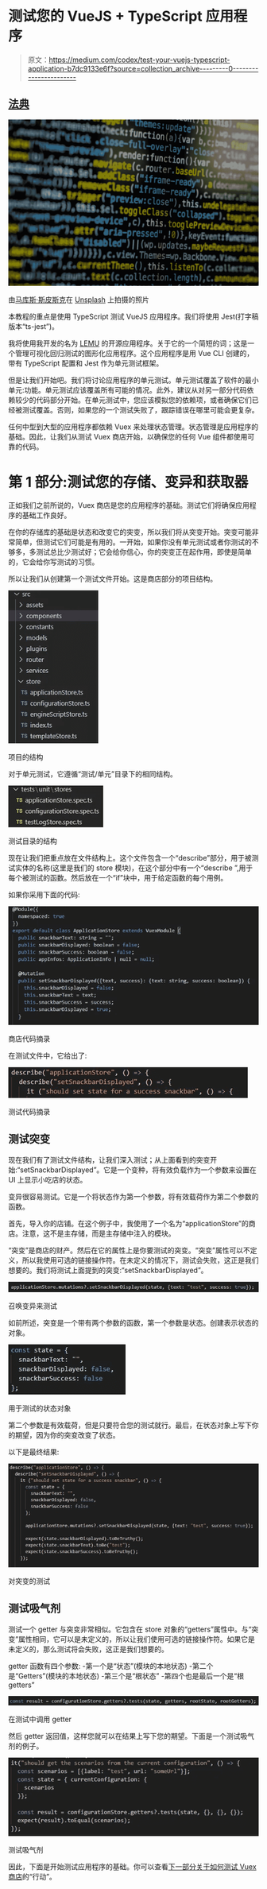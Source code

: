 # 测试您的 VueJS + TypeScript 应用程序

> 原文：<https://medium.com/codex/test-your-vuejs-typescript-application-b7dc9133e6f?source=collection_archive---------0----------------------->

## [法典](http://medium.com/codex)

![](img/48199864a089445960b132cc274b5b39.png)

由[马库斯·斯皮斯克](https://unsplash.com/@markusspiske?utm_source=medium&utm_medium=referral)在 [Unsplash](https://unsplash.com?utm_source=medium&utm_medium=referral) 上拍摄的照片

本教程的重点是使用 TypeScript 测试 VueJS 应用程序。我们将使用 Jest(打字稿版本“ts-jest”)。

我将使用我开发的名为 [LEMU](https://github.com/Vince-F/lemu) 的开源应用程序。关于它的一个简短的词；这是一个管理可视化回归测试的图形化应用程序。这个应用程序是用 Vue CLI 创建的，带有 TypeScript 配置和 Jest 作为单元测试框架。

但是让我们开始吧。我们将讨论应用程序的单元测试。单元测试覆盖了软件的最小单元:功能。单元测试应该覆盖所有可能的情况。此外，建议从对另一部分代码依赖较少的代码部分开始。在单元测试中，您应该模拟您的依赖项，或者确保它们已经被测试覆盖。否则，如果您的一个测试失败了，跟踪错误在哪里可能会更复杂。

任何中型到大型的应用程序都依赖 Vuex 来处理状态管理。状态管理是应用程序的基础。因此，让我们从测试 Vuex 商店开始，以确保您的任何 Vue 组件都使用可靠的代码。

# 第 1 部分:测试您的存储、变异和获取器

正如我们之前所说的，Vuex 商店是您的应用程序的基础。测试它们将确保应用程序的基础工作良好。

在你的存储库的基础是状态和改变它的突变，所以我们将从突变开始。突变可能非常简单，但测试它们可能是有用的。一开始，如果你没有单元测试或者你测试的不够多，多测试总比少测试好；它会给你信心，你的突变正在起作用，即使是简单的，它会给你写测试的习惯。

所以让我们从创建第一个测试文件开始。这是商店部分的项目结构。

![](img/0245349564ac9186fa01f026941cae61.png)

项目的结构

对于单元测试，它遵循“测试/单元”目录下的相同结构。

![](img/a16aef38db4b93c84be72c45babd22de.png)

测试目录的结构

现在让我们把重点放在文件结构上。这个文件包含一个“describe”部分，用于被测试实体的名称(这里是我们的 store 模块)，在这个部分中有一个“describe ”,用于每个被测试的函数。然后放在一个“if”块中，用于给定函数的每个用例。

如果你采用下面的代码:

![](img/9321b34d9f557006ed32bda74e72da08.png)

商店代码摘录

在测试文件中，它给出了:

![](img/19fcb91edb4f6ca65935837e2ead9b45.png)

测试代码摘录

## 测试突变

现在我们有了测试文件结构，让我们深入测试；从上面看到的突变开始:“setSnackbarDisplayed”。它是一个变种，将有效负载作为一个参数来设置在 UI 上显示小吃店的状态。

变异很容易测试。它是一个将状态作为第一个参数，将有效载荷作为第二个参数的函数。

首先，导入你的店铺。在这个例子中，我使用了一个名为“applicationStore”的商店。注意，这不是主存储，而是主存储中注入的模块。

“突变”是商店的财产。然后在它的属性上是你要测试的突变。“突变”属性可以不定义，所以我使用可选的链接操作符。在未定义的情况下，测试会失败，这正是我们想要的。我们将测试上面提到的突变:“setSnackbarDisplayed”。

![](img/50c1b7af8629b4cc50c6a62ed37c65e6.png)

召唤变异来测试

如前所述，突变是一个带有两个参数的函数，第一个参数是状态。创建表示状态的对象。

![](img/54a3d6ebd944f5d87e307fff45e99e0e.png)

用于测试的状态对象

第二个参数是有效载荷，但是只要符合您的测试就行。最后，在状态对象上写下你的期望，因为你的突变改变了状态。

以下是最终结果:

![](img/1f4e01387b97b9a3063b0b29a4c20958.png)

对突变的测试

## 测试吸气剂

测试一个 getter 与突变非常相似。它包含在 store 对象的“getters”属性中。与“突变”属性相同，它可以是未定义的，所以让我们使用可选的链接操作符。如果它是未定义的，那么测试将会失败，这正是我们想要的。

getter 函数有四个参数:
-第一个是“状态”(模块的本地状态)
-第二个是“Getters”(模块的本地状态)
-第三个是“根状态”
-第四个也是最后一个是“根 getters”

![](img/58856076558e0a35aeebb4fbbd51129e.png)

在测试中调用 getter

然后 getter 返回值，这样您就可以在结果上写下您的期望。下面是一个测试吸气剂的例子。

![](img/ea457ace609c0c434ea8e49adb1fcf43.png)

测试吸气剂

因此，下面是开始测试应用程序的基础。你可以查看[下一部分关于如何测试 Vuex 商店](https://vince-f.medium.com/test-your-vuejs-typescript-application-part-2-acaa5d8ba327?source=your_stories_page-------------------------------------)的“行动”。